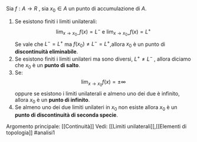Sia $f:A\to R$ , sia $x_{0}\in A$ un punto di accumulazione di $A$.
1) Se esistono finiti i limiti unilaterali:$$\lim_{x\to x_{0-}}f(x)=L^{-}\text{ e }\lim_{x\to x_{0+}}f(x)=L^{+}$$Se vale che $L^{-}=L^{+}$ ma $f(x_{0})\neq L^{-}=L^{+}$,allora $x_{0}$ è un punto di **discontinuità eliminabile**.
2) Se esistono finiti i limiti unilateri ma sono diversi, $L^{+}\neq L^{-}$ , allora diciamo che $x_{0}$ è un **punto di salto**.
3) Se:$$\lim_{x\to x_{0}}f(x)=\pm \infty$$oppure se esistono i limiti unilaterali e almeno uno dei due è infinito, allora $x_{0}$ è un **punto di infinito**.
4) Se almeno uno dei due limiti unilateri in $x_{0}$ non esiste allora $x_{0}$ è un **punto di discontinuità di seconda specie**.


Argomento principale: [[Continuità]]
Vedi: [[Limiti unilaterali]],[[Elementi di topologia]]
#analisi1 